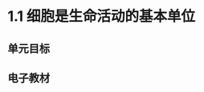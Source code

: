 # 1.1 细胞是生命活动的基本单位

## 单元目标


## 电子教材

<Epep grade="gzswb1" :pep="1443001111191" :pages="1" :paged="8" ></Epep>
